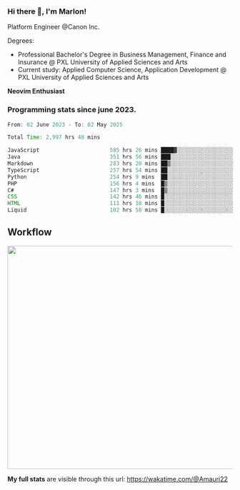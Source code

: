 
### Hi there 👋, I'm Marlon!

Platform Engineer @Canon Inc.

Degrees: 
- Professional Bachelor's Degree in Business Management, Finance and Insurance @ PXL University of Applied Sciences and Arts
- Current study: Applied Computer Science, Application Development @ PXL University of Applied Sciences and Arts

**Neovim Enthusiast**

### Programming stats since june 2023.
<!--START_SECTION:waka-->

```java
From: 02 June 2023 - To: 02 May 2025

Total Time: 2,997 hrs 48 mins

JavaScript                      585 hrs 26 mins ████▓░░░░░░░░░░░░░░░░░░░░   19.09 %
Java                            351 hrs 56 mins ███░░░░░░░░░░░░░░░░░░░░░░   11.48 %
Markdown                        283 hrs 20 mins ██▒░░░░░░░░░░░░░░░░░░░░░░   09.24 %
TypeScript                      257 hrs 54 mins ██░░░░░░░░░░░░░░░░░░░░░░░   08.41 %
Python                          254 hrs 9 mins  ██░░░░░░░░░░░░░░░░░░░░░░░   08.29 %
PHP                             156 hrs 4 mins  █▒░░░░░░░░░░░░░░░░░░░░░░░   05.09 %
C#                              147 hrs 3 mins  █▒░░░░░░░░░░░░░░░░░░░░░░░   04.80 %
CSS                             142 hrs 46 mins █░░░░░░░░░░░░░░░░░░░░░░░░   04.66 %
HTML                            111 hrs 18 mins █░░░░░░░░░░░░░░░░░░░░░░░░   03.63 %
Liquid                          102 hrs 58 mins █░░░░░░░░░░░░░░░░░░░░░░░░   03.36 %
```

<!--END_SECTION:waka-->

## Workflow
<a href="https://wakatime.com"><img width="750" height="500" src="https://wakatime.com/share/@Amauri22/c9755ad7-b574-44e4-a9ee-ddb3582724ea.png" /></a>

**My full stats** are visible through this url: https://wakatime.com/@Amauri22
